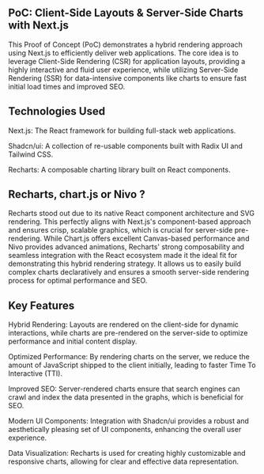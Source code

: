 ## PoC: Client-Side Layouts & Server-Side Charts with Next.js
This Proof of Concept (PoC) demonstrates a hybrid rendering approach using Next.js to efficiently deliver web applications. The core idea is to leverage Client-Side Rendering (CSR) for application layouts, providing a highly interactive and fluid user experience, while utilizing Server-Side Rendering (SSR) for data-intensive components like charts to ensure fast initial load times and improved SEO.

## Technologies Used
Next.js: The React framework for building full-stack web applications.

Shadcn/ui: A collection of re-usable components built with Radix UI and Tailwind CSS.

Recharts: A composable charting library built on React components.

## Recharts, chart.js or Nivo ? 
Recharts stood out due to its native React component architecture and SVG rendering. This perfectly aligns with Next.js's component-based approach and ensures crisp, scalable graphics, which is crucial for server-side pre-rendering. While Chart.js offers excellent Canvas-based performance and Nivo provides advanced animations, Recharts' strong composability and seamless integration with the React ecosystem made it the ideal fit for demonstrating this hybrid rendering strategy. It allows us to easily build complex charts declaratively and ensures a smooth server-side rendering process for optimal performance and SEO.

## Key Features
Hybrid Rendering: Layouts are rendered on the client-side for dynamic interactions, while charts are pre-rendered on the server-side to optimize performance and initial content display.

Optimized Performance: By rendering charts on the server, we reduce the amount of JavaScript shipped to the client initially, leading to faster Time To Interactive (TTI).

Improved SEO: Server-rendered charts ensure that search engines can crawl and index the data presented in the graphs, which is beneficial for SEO.

Modern UI Components: Integration with Shadcn/ui provides a robust and aesthetically pleasing set of UI components, enhancing the overall user experience.

Data Visualization: Recharts is used for creating highly customizable and responsive charts, allowing for clear and effective data representation.


